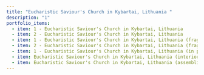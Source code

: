 ```yaml
---
title: "Eucharistic Saviour's Church in Kybartai, Lithuania "
description: "1"
portfolio_items:
  - item: 1 - Eucharistic Saviour's Church in Kybartai, Lithuania
  - item: 2 - Eucharistic Saviour's Church in Kybartai, Lithuania
  - item: 1 - Eucharistic Saviour's Church in Kybartai, Lithuania (fragment)
  - item: 2 - Eucharistic Saviour's Church in Kybartai, Lithuania (fragment)
  - item: 1 - Eucharistic Saviour's Church in Kybartai, Lithuania (in progress)
  - item: Eucharistic Saviour's Church in Kybartai, Lithuania (interior)
  - item: Eucharistic Saviour's Church in Kybartai, Lithuania (assembling)
---
```

